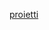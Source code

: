[proietti](http://www.la7.it/propagandalive/video/propaganda-live-gigi-proietti-era-di-25-05-2018-242652)
